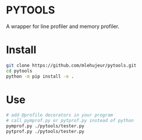 # PYTOOLS

A wrapper for line profiler and memory profiler.

# Install 
```bash
git clone https://github.com/mlehujeur/pytools.git
cd pytools
python -m pip install -e .
```

# Use
```bash 
# add @profile decorators in your program
# call pymprof.py or pytprof.py instead of python
pymprof.py ./pytools/tester.py
pytprof.py ./pytools/tester.py
```


